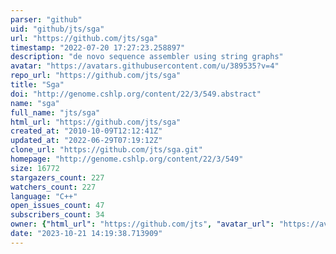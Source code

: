 ```yaml
---
parser: "github"
uid: "github/jts/sga"
url: "https://github.com/jts/sga"
timestamp: "2022-07-20 17:27:23.258897"
description: "de novo sequence assembler using string graphs"
avatar: "https://avatars.githubusercontent.com/u/389535?v=4"
repo_url: "https://github.com/jts/sga"
title: "Sga"
doi: "http://genome.cshlp.org/content/22/3/549.abstract"
name: "sga"
full_name: "jts/sga"
html_url: "https://github.com/jts/sga"
created_at: "2010-10-09T12:12:41Z"
updated_at: "2022-06-29T07:19:12Z"
clone_url: "https://github.com/jts/sga.git"
homepage: "http://genome.cshlp.org/content/22/3/549"
size: 16772
stargazers_count: 227
watchers_count: 227
language: "C++"
open_issues_count: 47
subscribers_count: 34
owner: {"html_url": "https://github.com/jts", "avatar_url": "https://avatars.githubusercontent.com/u/389535?v=4", "login": "jts", "type": "User"}
date: "2023-10-21 14:19:38.713909"
---
```

